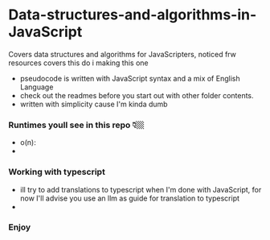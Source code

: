 # Data-structures-and-algorithms-in-JavaScript
Covers data structures and algorithms for JavaScripters, noticed frw resources covers this do i making this one
- pseudocode  is written with JavaScript syntax and a mix of English Language 
- check out the readmes before you start out with other folder contents.
- written with simplicity cause I'm kinda dumb

### Runtimes youll see in this repo 👇🏼
- o(n):
- 

### Working with typescript 
- ill try to add translations to typescript when I'm done with JavaScript, for now I'll advise you use an llm as guide for translation to typescript
- 


### Enjoy 
